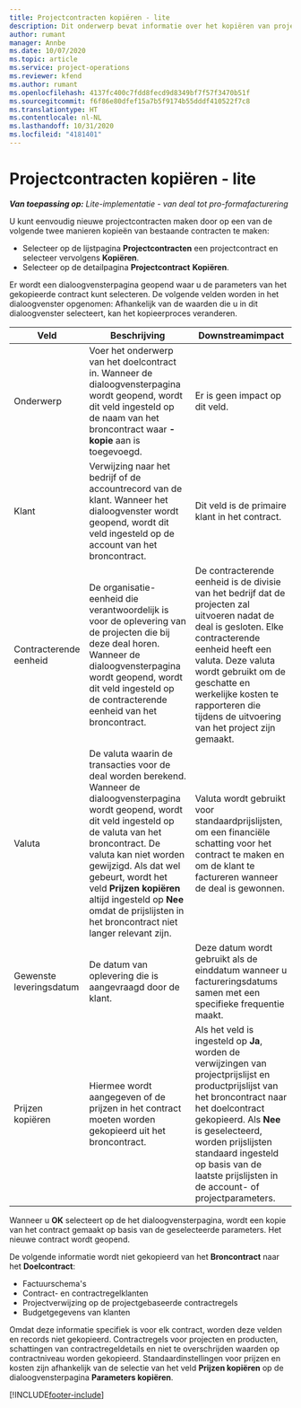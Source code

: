 ```yaml
---
title: Projectcontracten kopiëren - lite
description: Dit onderwerp bevat informatie over het kopiëren van projectcontracten in Project Operations.
author: rumant
manager: Annbe
ms.date: 10/07/2020
ms.topic: article
ms.service: project-operations
ms.reviewer: kfend
ms.author: rumant
ms.openlocfilehash: 4137fc400c7fdd8fecd9d8349bf7f57f3470b51f
ms.sourcegitcommit: f6f86e80dfef15a7b5f9174b55dddf410522f7c8
ms.translationtype: HT
ms.contentlocale: nl-NL
ms.lasthandoff: 10/31/2020
ms.locfileid: "4181401"
---
```

# <a name="copy-project-contracts---lite"></a>Projectcontracten kopiëren - lite

_**Van toepassing op:** Lite-implementatie - van deal tot pro-formafacturering_

U kunt eenvoudig nieuwe projectcontracten maken door op een van de volgende twee manieren kopieën van bestaande contracten te maken: 

  - Selecteer op de lijstpagina **Projectcontracten** een projectcontract en selecteer vervolgens **Kopiëren**.
  - Selecteer op de detailpagina **Projectcontract** **Kopiëren**.

Er wordt een dialoogvensterpagina geopend waar u de parameters van het gekopieerde contract kunt selecteren. De volgende velden worden in het dialoogvenster opgenomen: Afhankelijk van de waarden die u in dit dialoogvenster selecteert, kan het kopieerproces veranderen.

| **Veld** | **Beschrijving** | **Downstreamimpact** |
| --- | --- | --- |
| Onderwerp | Voer het onderwerp van het doelcontract in. Wanneer de dialoogvensterpagina wordt geopend, wordt dit veld ingesteld op de naam van het broncontract waar **-kopie** aan is toegevoegd. | Er is geen impact op dit veld. |
| Klant | Verwijzing naar het bedrijf of de accountrecord van de klant. Wanneer het dialoogvenster wordt geopend, wordt dit veld ingesteld op de account van het broncontract. | Dit veld is de primaire klant in het contract. |
| Contracterende eenheid | De organisatie-eenheid die verantwoordelijk is voor de oplevering van de projecten die bij deze deal horen. Wanneer de dialoogvensterpagina wordt geopend, wordt dit veld ingesteld op de contracterende eenheid van het broncontract. | De contracterende eenheid is de divisie van het bedrijf dat de projecten zal uitvoeren nadat de deal is gesloten. Elke contracterende eenheid heeft een valuta. Deze valuta wordt gebruikt om de geschatte en werkelijke kosten te rapporteren die tijdens de uitvoering van het project zijn gemaakt. |
| Valuta | De valuta waarin de transacties voor de deal worden berekend. Wanneer de dialoogvensterpagina wordt geopend, wordt dit veld ingesteld op de valuta van het broncontract. De valuta kan niet worden gewijzigd. Als dat wel gebeurt, wordt het veld **Prijzen kopiëren** altijd ingesteld op **Nee** omdat de prijslijsten in het broncontract niet langer relevant zijn. | Valuta wordt gebruikt voor standaardprijslijsten, om een financiële schatting voor het contract te maken en om de klant te factureren wanneer de deal is gewonnen. |
| Gewenste leveringsdatum | De datum van oplevering die is aangevraagd door de klant. | Deze datum wordt gebruikt als de einddatum wanneer u factureringsdatums samen met een specifieke frequentie maakt. |
| Prijzen kopiëren | Hiermee wordt aangegeven of de prijzen in het contract moeten worden gekopieerd uit het broncontract. | Als het veld is ingesteld op **Ja**, worden de verwijzingen van projectprijslijst en productprijslijst van het broncontract naar het doelcontract gekopieerd. Als **Nee** is geselecteerd, worden prijslijsten standaard ingesteld op basis van de laatste prijslijsten in de account- of projectparameters. |

Wanneer u **OK** selecteert op de het dialoogvensterpagina, wordt een kopie van het contract gemaakt op basis van de geselecteerde parameters. Het nieuwe contract wordt geopend.

De volgende informatie wordt niet gekopieerd van het **Broncontract** naar het **Doelcontract**:

  - Factuurschema's
  - Contract- en contractregelklanten
  - Projectverwijzing op de projectgebaseerde contractregels
  - Budgetgegevens van klanten

Omdat deze informatie specifiek is voor elk contract, worden deze velden en records niet gekopieerd. Contractregels voor projecten en producten, schattingen van contractregeldetails en niet te overschrijden waarden op contractniveau worden gekopieerd. Standaardinstellingen voor prijzen en kosten zijn afhankelijk van de selectie van het veld **Prijzen kopiëren** op de dialoogvensterpagina **Parameters kopiëren**.


[!INCLUDE[footer-include](../../includes/footer-banner.md)]